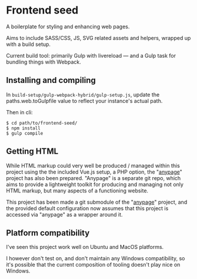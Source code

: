# Frontend seed

A boilerplate for styling and enhancing web pages.

Aims to include SASS/CSS, JS, SVG related assets and helpers, wrapped up with
a build setup.

Current build tool: primarily Gulp with livereload — and a Gulp task for
bundling things with Webpack.


## Installing and compiling

In `build-setup/gulp-webpack-hybrid/gulp-setup.js`, update the
paths.web.toGulpfile value to reflect your instance's actual path.

Then in cli:

    $ cd path/to/frontend-seed/
    $ npm install
    $ gulp compile


## Getting HTML

While HTML markup could very well be produced / managed within this project
using the the included Vue.js setup, a PHP option, the "[anypage][anypage]"
project has also been prepared. "Anypage" is a separate git repo, which aims to
provide a lightweight toolkit for producing and managing not only HTML markup,
but many aspects of a functioning website.

This project has been made a git submodule of the "[anypage][anypage]" project,
and the provided default configuration now assumes that this project is accessed
via "anypage" as a wrapper around it.


## Platform compatibility

I've seen this project work well on Ubuntu and MacOS platforms.

I however don't test on, and don't maintain any Windows compatibility, so it's
possible that the current composition of tooling doesn't play nice on Windows.


[anypage]: https://github.com/eager-hun/anypage

